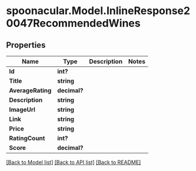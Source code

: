 # spoonacular.Model.InlineResponse20047RecommendedWines
## Properties

Name | Type | Description | Notes
------------ | ------------- | ------------- | -------------
**Id** | **int?** |  | 
**Title** | **string** |  | 
**AverageRating** | **decimal?** |  | 
**Description** | **string** |  | 
**ImageUrl** | **string** |  | 
**Link** | **string** |  | 
**Price** | **string** |  | 
**RatingCount** | **int?** |  | 
**Score** | **decimal?** |  | 

[[Back to Model list]](../README.md#documentation-for-models) [[Back to API list]](../README.md#documentation-for-api-endpoints) [[Back to README]](../README.md)

